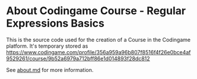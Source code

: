 # About Codingame Course - Regular Expressions Basics

This is the source code used for the creation of a Course in the Codingame platform.
It's temporary stored as https://www.codingame.com/profile/356a959a96b807f8516f4f26e0bce4af9529261/course/9b52a6979a712bff86e1d014893f28dc812

See [about.md](about.md) for more information.